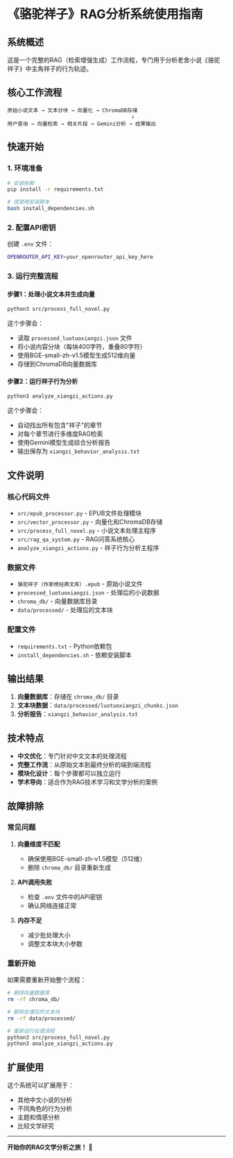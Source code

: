 # 《骆驼祥子》RAG分析系统使用指南

## 系统概述

这是一个完整的RAG（检索增强生成）工作流程，专门用于分析老舍小说《骆驼祥子》中主角祥子的行为轨迹。

## 核心工作流程

```
原始小说文本 → 文本分块 → 向量化 → ChromaDB存储
                                        ↓
用户查询 → 向量检索 → 相关片段 → Gemini分析 → 结果输出
```

## 快速开始

### 1. 环境准备

```bash
# 安装依赖
pip install -r requirements.txt

# 或使用安装脚本
bash install_dependencies.sh
```

### 2. 配置API密钥

创建 `.env` 文件：
```bash
OPENROUTER_API_KEY=your_openrouter_api_key_here
```

### 3. 运行完整流程

#### 步骤1：处理小说文本并生成向量
```bash
python3 src/process_full_novel.py
```

这个步骤会：
- 读取 `processed_luotuoxiangzi.json` 文件
- 将小说内容分块（每块400字符，重叠80字符）
- 使用BGE-small-zh-v1.5模型生成512维向量
- 存储到ChromaDB向量数据库

#### 步骤2：运行祥子行为分析
```bash
python3 analyze_xiangzi_actions.py
```

这个步骤会：
- 自动找出所有包含"祥子"的章节
- 对每个章节进行多维度RAG检索
- 使用Gemini模型生成综合分析报告
- 输出保存为 `xiangzi_behavior_analysis.txt`

## 文件说明

### 核心代码文件
- `src/epub_processor.py` - EPUB文件处理模块
- `src/vector_processor.py` - 向量化和ChromaDB存储
- `src/process_full_novel.py` - 小说文本处理主程序
- `src/rag_qa_system.py` - RAG问答系统核心
- `analyze_xiangzi_actions.py` - 祥子行为分析主程序

### 数据文件
- `骆驼祥子（作家榜经典文库）.epub` - 原始小说文件
- `processed_luotuoxiangzi.json` - 处理后的小说数据
- `chroma_db/` - 向量数据库目录
- `data/processed/` - 处理后的文本块

### 配置文件
- `requirements.txt` - Python依赖包
- `install_dependencies.sh` - 依赖安装脚本

## 输出结果

1. **向量数据库**：存储在 `chroma_db/` 目录
2. **文本块数据**：`data/processed/luotuoxiangzi_chunks.json`
3. **分析报告**：`xiangzi_behavior_analysis.txt`

## 技术特点

- **中文优化**：专门针对中文文本的处理流程
- **完整工作流**：从原始文本到最终分析的端到端流程
- **模块化设计**：每个步骤都可以独立运行
- **学术导向**：适合作为RAG技术学习和文学分析的案例

## 故障排除

### 常见问题

1. **向量维度不匹配**
   - 确保使用BGE-small-zh-v1.5模型（512维）
   - 删除 `chroma_db/` 目录重新生成

2. **API调用失败**
   - 检查 `.env` 文件中的API密钥
   - 确认网络连接正常

3. **内存不足**
   - 减少批处理大小
   - 调整文本块大小参数

### 重新开始

如果需要重新开始整个流程：
```bash
# 删除向量数据库
rm -rf chroma_db/

# 删除处理后的文本块
rm -rf data/processed/

# 重新运行处理流程
python3 src/process_full_novel.py
python3 analyze_xiangzi_actions.py
```

## 扩展使用

这个系统可以扩展用于：
- 其他中文小说的分析
- 不同角色的行为分析
- 主题和情感分析
- 比较文学研究

---

**开始你的RAG文学分析之旅！** 🚀
